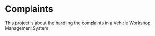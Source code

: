 # Complaints

This project is about the handling the complaints in a Vehicle Workshop Management System
